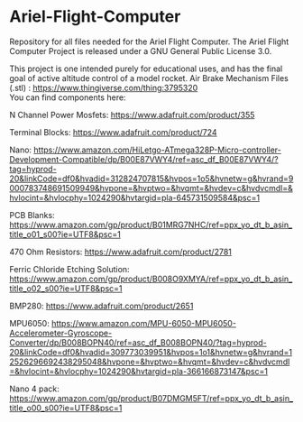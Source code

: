 # Ariel-Flight-Computer
Repository for all files needed for the Ariel Flight Computer.
The Ariel Flight Computer Project is released under a GNU General Public License 3.0.

This project is one intended purely for educational uses, and has the final goal of active altitude control of a model rocket.
Air Brake Mechanism Files (.stl) : https://www.thingiverse.com/thing:3795320                                                                                                                                                                                                     
You can find components here:

N Channel Power Mosfets: 
https://www.adafruit.com/product/355

Terminal Blocks: 
https://www.adafruit.com/product/724

Nano: 
https://www.amazon.com/HiLetgo-ATmega328P-Micro-controller-Development-Compatible/dp/B00E87VWY4/ref=asc_df_B00E87VWY4/?tag=hyprod-20&linkCode=df0&hvadid=312824707815&hvpos=1o5&hvnetw=g&hvrand=9000783748691509949&hvpone=&hvptwo=&hvqmt=&hvdev=c&hvdvcmdl=&hvlocint=&hvlocphy=1024290&hvtargid=pla-645731509584&psc=1

PCB Blanks:
https://www.amazon.com/gp/product/B01MRG7NHC/ref=ppx_yo_dt_b_asin_title_o01_s00?ie=UTF8&psc=1

470 Ohm Resistors: 
https://www.adafruit.com/product/2781

Ferric Chloride Etching Solution:
https://www.amazon.com/gp/product/B008O9XMYA/ref=ppx_yo_dt_b_asin_title_o02_s00?ie=UTF8&psc=1

BMP280: 
https://www.adafruit.com/product/2651

MPU6050:
https://www.amazon.com/MPU-6050-MPU6050-Accelerometer-Gyroscope-Converter/dp/B008BOPN40/ref=asc_df_B008BOPN40/?tag=hyprod-20&linkCode=df0&hvadid=309773039951&hvpos=1o1&hvnetw=g&hvrand=12526296692438295048&hvpone=&hvptwo=&hvqmt=&hvdev=c&hvdvcmdl=&hvlocint=&hvlocphy=1024290&hvtargid=pla-366166873147&psc=1

Nano 4 pack:
https://www.amazon.com/gp/product/B07DMGM5FT/ref=ppx_yo_dt_b_asin_title_o00_s00?ie=UTF8&psc=1
